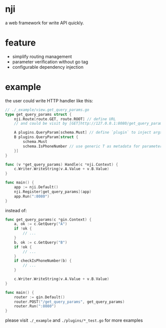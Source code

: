 # nji

a web framework for write API quickly.

# feature

* simplify routing management
* parameter verification without go tag
* configurable dependency injection

# example

the user could write HTTP handler like this:

```go
// ./_example/view.get_query_params.go
type get_query_params struct {
	nji.Route[route.GET, route.ROOT] // define URL
    // and could be visit by [GET]http://127.0.0.1:8080/get_query_params?A=phonenumberis&B=12345678901

	A plugins.QueryParam[schema.Must] // define `plugin` to inject args automatically
	B plugins.QueryParam[struct {
		schema.Must
		schema.IsPhoneNumber // use generic T as metadata for parameter verification
	}]
}

func (v *get_query_params) Handle(c *nji.Context) {
	c.Writer.WriteString(v.A.Value + v.B.Value)
}

func main() {
	app := nji.Default()
	nji.Register[get_query_params](app)
	app.Run(":8080")
}
```

instead of:

```go
func get_query_params(c *gin.Context) {
    a, ok := c.GetQuery("A")
    if !ok {
        // ...
    }
    b, ok := c.GetQuery("B")
    if !ok {
        // ...
    }
    if checkIsPhoneNumber(b) {
        // ...
    }

    c.Writer.WriteString(v.A.Value + v.B.Value)
}

func main() {
	router := gin.Default()
	router.POST("/get_query_params", get_query_params)
	router.Run(":8080")
}
```

please visit `./_example` and `./plugins/*_test.go` for more examples 









